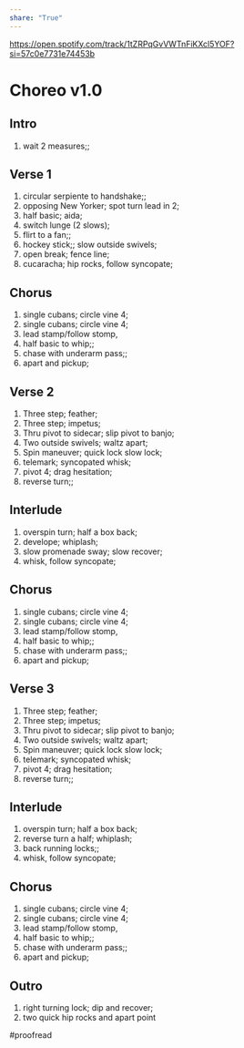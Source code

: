 ```yaml
---  
share: "True"  
---  
```

  
https://open.spotify.com/track/1tZRPqGvVWTnFiKXcl5YOF?si=57c0e7731e74453b  
# Choreo v1.0  
## Intro  
1. wait 2 measures;;  
## Verse 1  
1. circular serpiente to handshake;;  
2. opposing New Yorker; spot turn lead in 2;  
3. half basic; aida;  
4. switch lunge (2 slows);  
5. flirt to a fan;;  
6. hockey stick;; slow outside swivels;  
7. open break; fence line;  
8. cucaracha; hip rocks, follow syncopate;  
## Chorus  
1. single cubans; circle vine 4;  
2. single cubans; circle vine 4;  
3. lead stamp/follow stomp,  
4. half basic to whip;;  
5. chase with underarm pass;;  
6. apart and pickup;  
## Verse 2  
1. Three step; feather;  
2. Three step; impetus;  
3. Thru pivot to sidecar; slip pivot to banjo;  
4. Two outside swivels; waltz apart;  
5. Spin maneuver; quick lock slow lock;  
6. telemark; syncopated whisk;  
7. pivot 4; drag hesitation;  
8. reverse turn;;  
## Interlude  
1. overspin turn; half a box back;  
2. develope; whiplash;  
3. slow promenade sway; slow recover;  
4. whisk, follow syncopate;  
## Chorus  
1. single cubans; circle vine 4;  
2. single cubans; circle vine 4;  
3. lead stamp/follow stomp,  
4. half basic to whip;;  
5. chase with underarm pass;;  
6. apart and pickup;  
## Verse 3  
1. Three step; feather;  
2. Three step; impetus;  
3. Thru pivot to sidecar; slip pivot to banjo;  
4. Two outside swivels; waltz apart;  
5. Spin maneuver; quick lock slow lock;  
6. telemark; syncopated whisk;  
7. pivot 4; drag hesitation;  
8. reverse turn;;  
## Interlude  
1. overspin turn; half a box back;  
2. reverse turn a half; whiplash;  
3. back running locks;;  
4. whisk, follow syncopate;  
## Chorus  
1. single cubans; circle vine 4;  
2. single cubans; circle vine 4;  
3. lead stamp/follow stomp,  
4. half basic to whip;;  
5. chase with underarm pass;;  
6. apart and pickup;  
## Outro  
1. right turning lock; dip and recover;  
2. two quick hip rocks and apart point  
  
#proofread